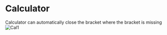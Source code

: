 # Calculator
Calculator can automatically close the bracket where the bracket is missing
<br>
![Cal1](https://github.com/KovacevicAleksa/Calculator/assets/48535139/6c70e527-0703-4f0e-85b9-983780abc1e0)
